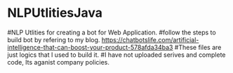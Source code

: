 # NLPUtlitiesJava
#NLP Utlities for creating a bot for Web Application.
#follow the steps to build bot by refering to my blog.
https://chatbotslife.com/artificial-intelligence-that-can-boost-your-product-578afda34ba3
#These files are just logics that I used to build it.
#I have not uploaded serives and complete code, Its aganist company policies.
